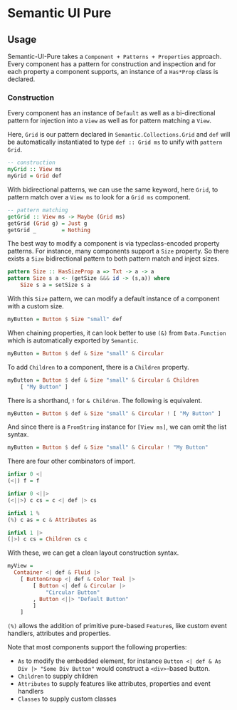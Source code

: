 # Semantic UI Pure

## Usage

Semantic-UI-Pure takes a `Component + Patterns + Properties` approach. Every component has a pattern for construction and inspection and for each property a component supports, an instance of a `Has*Prop` class is declared.

### Construction

Every component has an instance of `Default` as well as a bi-directional pattern for injection into a `View` as well as for pattern matching a `View`.

Here, `Grid` is our pattern declared in `Semantic.Collections.Grid` and `def` will be automatically instantiated to type `def :: Grid ms` to unify with `pattern Grid`.

```haskell
-- construction
myGrid :: View ms
myGrid = Grid def
```

With bidirectional patterns, we can use the same keyword, here `Grid`, to pattern match over a `View ms` to look for a `Grid ms` component.

```haskell
-- pattern matching
getGrid :: View ms -> Maybe (Grid ms)
getGrid (Grid g) = Just g
getGrid _        = Nothing
```

The best way to modify a component is via typeclass-encoded property patterns. For instance, many components support a `Size` property. So there exists a `Size` bidirectional pattern to both pattern match and inject sizes.

```haskell
pattern Size :: HasSizeProp a => Txt -> a -> a
pattern Size s a <- (getSize &&& id -> (s,a)) where
    Size s a = setSize s a
```

With this `Size` pattern, we can modify a default instance of a component with a custom size.

```haskell
myButton = Button $ Size "small" def
```

When chaining properties, it can look better to use `(&)` from `Data.Function` which is automatically exported by `Semantic`.

```haskell
myButton = Button $ def & Size "small" & Circular
```

To add `Children` to a component, there is a `Children` property.

```haskell
myButton = Button $ def & Size "small" & Circular & Children
    [ "My Button" ]
```

There is a shorthand, `!` for `& Children`. The following is equivalent.

```haskell
myButton = Button $ def & Size "small" & Circular ! [ "My Button" ]
```

And since there is a `FromString` instance for `[View ms]`, we can omit the list syntax.

```haskell
myButton = Button $ def & Size "small" & Circular ! "My Button"
```

There are four other combinators of import.

```haskell
infixr 0 <|
(<|) f = f

infixr 0 <||>
(<||>) c cs = c <| def |> cs

infixl 1 %
(%) c as = c & Attributes as

infixl 1 |>
(|>) c cs = Children cs c 
```

With these, we can get a clean layout construction syntax.

```haskell
myView =
  Container <| def & Fluid |>
    [ ButtonGroup <| def & Color Teal |>
        [ Button <| def & Circular |> 
            "Circular Button" 
        , Button <||> "Default Button"
        ]
    ]
```

`(%)` allows the addition of primitive pure-based `Feature`s, like custom event handlers, attributes and properties.

Note that most components support the following properties:

* `As` to modify the embedded element, for instance `Button <| def & As Div |> "Some Div Button"` would construct a `<div>`-based button.
* `Children` to supply children
* `Attributes` to supply features like attributes, properties and event handlers
* `Classes` to supply custom classes
